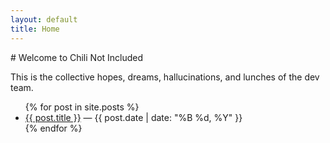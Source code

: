 ```yaml
---
layout: default
title: Home
---
```


<p class="dev2"> # Welcome to Chili Not Included

This is the collective hopes, dreams, hallucinations, and lunches of the dev team.

<ul>
  {% for post in site.posts %}
    <li>
      <a href="{{ post.url }}">{{ post.title }}</a> — {{ post.date | date: "%B %d, %Y" }}
    </li>
  {% endfor %}
</ul>
</p>
